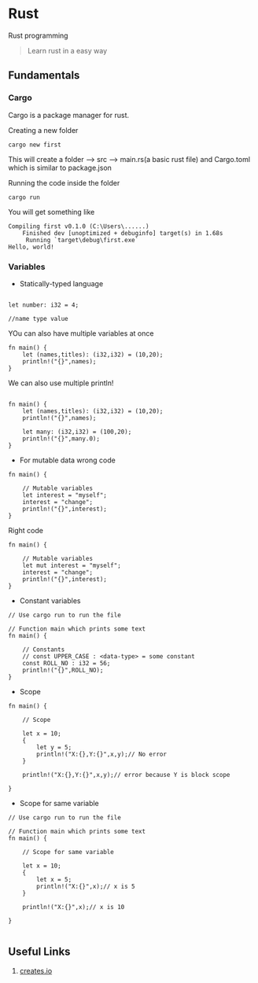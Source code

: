 # Rust
Rust programming


> Learn rust in a easy way

## Fundamentals

### Cargo

Cargo is a package manager for rust.

Creating a new folder

```
cargo new first

```

This will create a folder --> src --> main.rs(a basic rust file)
and
Cargo.toml which is similar to package.json

Running the code inside the folder
 
```
cargo run

```

You will get something like 

```
Compiling first v0.1.0 (C:\Users\......)
    Finished dev [unoptimized + debuginfo] target(s) in 1.68s
     Running `target\debug\first.exe`
Hello, world!

```


### Variables

* Statically-typed language

```

let number: i32 = 4;

//name type value

```

YOu can also have multiple variables at once

```
fn main() {
    let (names,titles): (i32,i32) = (10,20);
    println!("{}",names);
}

```

We can also use multiple println!

```

fn main() {
    let (names,titles): (i32,i32) = (10,20);
    println!("{}",names);

    let many: (i32,i32) = (100,20);
    println!("{}",many.0);
}

```

* For mutable data
wrong code
```
fn main() {

    // Mutable variables
    let interest = "myself";
    interest = "change";
    println!("{}",interest);
}
```
Right code
```
fn main() {

    // Mutable variables
    let mut interest = "myself";
    interest = "change";
    println!("{}",interest);
}
```


* Constant variables

```
// Use cargo run to run the file

// Function main which prints some text
fn main() {

    // Constants
    // const UPPER_CASE : <data-type> = some constant
    const ROLL_NO : i32 = 56;
    println!("{}",ROLL_NO);
}

```

* Scope

```
fn main() {
    
    // Scope

    let x = 10;
    {
        let y = 5;
        println!("X:{},Y:{}",x,y);// No error
    }

    println!("X:{},Y:{}",x,y);// error because Y is block scope

}
```

* Scope for same variable

```
// Use cargo run to run the file

// Function main which prints some text
fn main() {
    
    // Scope for same variable

    let x = 10;
    {
        let x = 5;
        println!("X:{}",x);// x is 5
    }

    println!("X:{}",x);// x is 10

}


```

## Useful Links


1. [creates.io](https://crates.io/)

